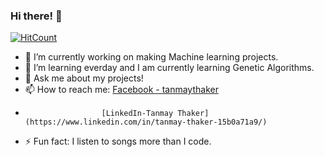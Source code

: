 ### Hi there! 👋


[![HitCount](http://hits.dwyl.com/TanmayThaker/TanmayThaker.svg)](http://hits.dwyl.com/TanmayThaker/TanmayThaker)

- 🔭 I’m currently working on making Machine learning projects.
- 🌱 I’m learning everday and I am currently learning Genetic Algorithms.
- 💬 Ask me about my projects!
- 📫 How to reach me: [Facebook - tanmaythaker](https://www.facebook.com/tanmay.thaker.3)
-                      [LinkedIn-Tanmay Thaker](https://www.linkedin.com/in/tanmay-thaker-15b0a71a9/)
- ⚡ Fun fact: I listen to songs more than I code.
